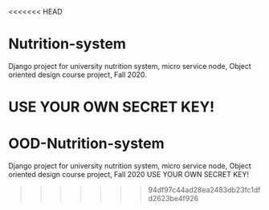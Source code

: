 <<<<<<< HEAD
# Nutrition-system
Django project for university nutrition system, micro service node, Object oriented design course project, Fall 2020.

 USE YOUR OWN SECRET KEY!
=======
# OOD-Nutrition-system
Django project for university nutrition system, micro service node, Object oriented design course project, Fall 2020
USE YOUR OWN SECRET KEY!
>>>>>>> 94df97c44ad28ea2483db23fc1dfd2623be4f926
